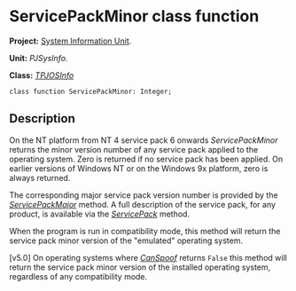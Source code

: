 <a href='Hidden comment: 
$Rev$
$Date$
'></a>

# ServicePackMinor class function #

**Project:** [System Information Unit](SystemInformationUnit.md).

**Unit:** _PJSysInfo_.

**Class:** _[TPJOSInfo](TPJOSInfo.md)_

```
class function ServicePackMinor: Integer;
```

## Description ##

On the NT platform from NT 4 service pack 6 onwards _ServicePackMinor_ returns the minor version number of any service pack applied to the operating system. Zero is returned if no service pack has been applied. On earlier versions of Windows NT or on the Windows 9x platform, zero is always returned.

The corresponding major service pack version number is provided by the _[ServicePackMajor](TPJOSInfoServicePackMajor.md)_ method. A full description of the service pack, for any product, is available via the _[ServicePack](TPJOSInfoServicePack.md)_ method.

When the program is run in compatibility mode, this method will return the service pack minor version of the "emulated" operating system.

[v5.0] On operating systems where _[CanSpoof](TPJOSInfoCanSpoof.md)_ returns `False` this method will return the service pack minor version of the installed operating system, regardless of any compatibility mode.